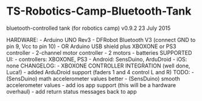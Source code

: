 # TS-Robotics-Camp-Bluetooth-Tank
bluetooth-controlled tank (for robotics camp)
v0.9.2
23 July 2015

HARDWARE:
    - Arduino UNO Rev3
    - DFRobot Bluetooth V3 (connect GND to pin 9, Vcc to pin 10)
    - OR Arduino USB shield plus XBOXONE or PS3 controller
    - 2-channel motor controller
    - 2 motors
    - batteries
SUPPORTED UI:
    - controllers: XBOXONE, PS3
    - Android: SensDuino, ArduDroid
    - iOS: none
CHANGELOG:
    - XBOXONE CONTROLLER INTEGRATION (well done, Luca!)
    - added ArduDroid support (faders 1 and 4 control L and R)
TODO:
    - (SensDuino) math accelerometer values better
    - (SensDuino) smooth accelerometer values
    - add ios app support (this will be a hardware overhaul)
    - add return status messages back to app